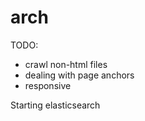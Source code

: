 arch
====

TODO:

+ crawl non-html files
+ dealing with page anchors
+ responsive

Starting elasticsearch


